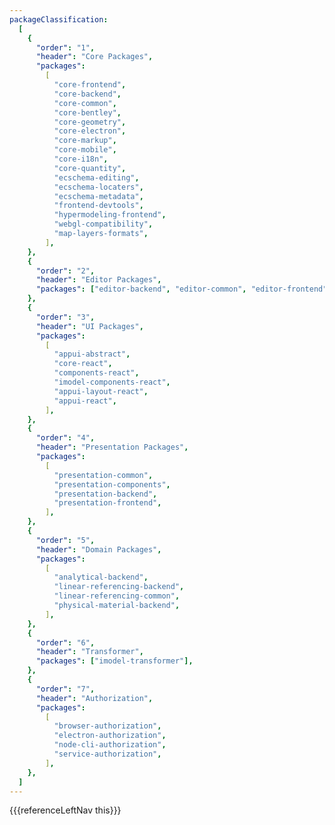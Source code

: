 ```yaml
---
packageClassification:
  [
    {
      "order": "1",
      "header": "Core Packages",
      "packages":
        [
          "core-frontend",
          "core-backend",
          "core-common",
          "core-bentley",
          "core-geometry",
          "core-electron",
          "core-markup",
          "core-mobile",
          "core-i18n",
          "core-quantity",
          "ecschema-editing",
          "ecschema-locaters",
          "ecschema-metadata",
          "frontend-devtools",
          "hypermodeling-frontend",
          "webgl-compatibility",
          "map-layers-formats",
        ],
    },
    {
      "order": "2",
      "header": "Editor Packages",
      "packages": ["editor-backend", "editor-common", "editor-frontend"],
    },
    {
      "order": "3",
      "header": "UI Packages",
      "packages":
        [
          "appui-abstract",
          "core-react",
          "components-react",
          "imodel-components-react",
          "appui-layout-react",
          "appui-react",
        ],
    },
    {
      "order": "4",
      "header": "Presentation Packages",
      "packages":
        [
          "presentation-common",
          "presentation-components",
          "presentation-backend",
          "presentation-frontend",
        ],
    },
    {
      "order": "5",
      "header": "Domain Packages",
      "packages":
        [
          "analytical-backend",
          "linear-referencing-backend",
          "linear-referencing-common",
          "physical-material-backend",
        ],
    },
    {
      "order": "6",
      "header": "Transformer",
      "packages": ["imodel-transformer"],
    },
    {
      "order": "7",
      "header": "Authorization",
      "packages":
        [
          "browser-authorization",
          "electron-authorization",
          "node-cli-authorization",
          "service-authorization",
        ],
    },
  ]
---
```


<div>
    {{{referenceLeftNav this}}}
</div>
